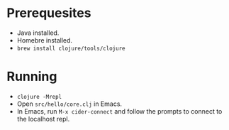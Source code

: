 # Prerequesites

* Java installed.
* Homebre installed.
* `brew install clojure/tools/clojure`

# Running

* `clojure -Mrepl`
* Open `src/hello/core.clj` in Emacs.
* In Emacs, run `M-x cider-connect` and follow the prompts to connect to the localhost repl.
